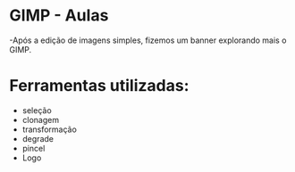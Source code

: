 # GIMP - Aulas

-Após a edição de imagens simples, fizemos um banner explorando mais o GIMP.

# Ferramentas utilizadas:

- seleção
- clonagem
- transformação
- degrade
- pincel
- Logo

 
